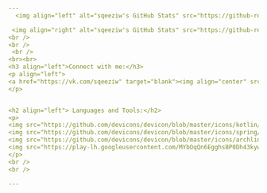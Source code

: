 ```yaml
---
  <img align="left" alt="sqeeziw's GitHub Stats" src="https://github-readme-stats.vercel.app/api?username=sqeeziw&show_icons=true&theme=radical&hide=stars&line_height=45" /> 

 <img align="right" alt="sqeeziw's GitHub Stats" src="https://github-readme-stats.vercel.app/api/top-langs/?username=sqeeziw&count_private=true&line_height=52" /> 
<br />
<br />
 <br />
<br><br>
<h3 align="left">Connect with me:</h3>
<p align="left">
<a href="https://vk.com/sqeeziw" target="blank"><img align="center" src="https://raw.githubusercontent.com/rahuldkjain/github-profile-readme-generator/master/src/images/icons/Social/vk.svg" alt="alen_twts" height="30" width="40" /></a>
</p>


<h2 align="left"> Languages and Tools:</h2>
<p>
<img src="https://github.com/devicons/devicon/blob/master/icons/kotlin/kotlin-original.svg" title="Material UI" alt="Material UI" width="40" height="40"/>&nbsp;
<img src="https://github.com/devicons/devicon/blob/master/icons/spring/spring-original-wordmark.svg" title="Spring" alt="Spring" width="40" height="40"/>&nbsp;
<img src="https://github.com/devicons/devicon/blob/master/icons/archlinux/archlinux-original.svg" title="Java" alt="Java" width="40" height="40"/>&nbsp;
<img src="https://play-lh.googleusercontent.com/MYbOqQn6EgghsBP0Dh43kyweBbFPcD1Ig1GL8I2xvVFAad-T46RQg9ZrUOpWSgwDWqSo" title="Git" **alt="Git" width="40" height="40"/>
</p>
<br />
<br />

---
```

